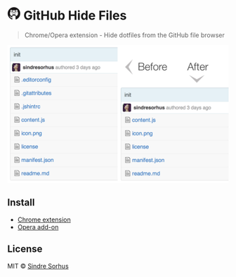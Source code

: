 # <img src="icon.png" width="30"> GitHub Hide Files

> Chrome/Opera extension - Hide dotfiles from the GitHub file browser

![](screenshot.png)


## Install

* [Chrome extension](https://chrome.google.com/webstore/detail/github-hide-files/lpnakhpaodhdkleejaehlapdhbgjbddp)
* [Opera add-on](https://addons.opera.com/en/extensions/details/github-hide-files/)

## License

MIT © [Sindre Sorhus](http://sindresorhus.com)

